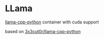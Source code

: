 # LLama

[llama-cpp-python](https://github.com/abetlen/llama-cpp-python) container with cuda support

based on [3x3cut0r/llama-cpp-python](https://github.com/3x3cut0r/docker/blob/main/llama-cpp-python)
